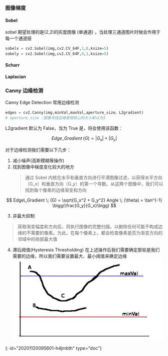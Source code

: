 ### 图像梯度

#### Sobel

sobel 期望处理的是(2,2)的灰度图像 (单通道) ，当处理三通道图片时候会作用于每一个通道层

```python
sobelx = cv2.Sobel(img,cv2.CV_64F,1,0,ksize=5)
sobely = cv2.Sobel(img,cv2.CV_64F,0,1,ksize=5)
```

#### Scharr

#### Laplacian

### Canny 边缘检测

Canny Edge Detection 常用边缘检测

```python
edges = cv2.Canny(img,minVal,maxVal,aperture_size，L2gradient)
# aperture_size :图像寻找边缘使用核心的大小默认为3
```

L2gradient 默认为 False，当为 True 是，将会使用该函数：

$$
Edge\_Gradient \; (G) = |G_x| + |G_y|
$$

对于边缘检测我们需要以下几步：

1. 减小噪声(高斯模糊等操作)
2. 找到图像中梯度变化较大的地方
   > 通过 Sobel 内核在水平和垂直方向进行平滑图像过滤，以获得水平方向（G_x）和垂直方向（G_y）的第一个导数。从这两个图像中，我们可以找到每个像素的边缘渐变和方向
   >

$$
Edge\_Gradient \; (G) = \sqrt{G_x^2 + G_y^2} Angle \; (\theta) = \tan^{-1} \bigg(\frac{G_y}{G_x}\bigg)
$$

3. 非最大抑制

> 获取渐变幅度和方向后，将执行图像的完整扫描，以删除任何可能不构成边缘的不需要的像素。为此，在每个像素上，都会检查像素是否为渐变方向的邻域中的局部最大值

4. 滞后阈值(Hysteresis Thresholding)
   在上述操作后我们需要确定那些是我们需要的边缘，所以我们需要设置最大、最小阈值来确定边缘
   ![](Pasted%20image%2020201110000928.png)


{: id="20201120095601-h4jmbth" type="doc"}
